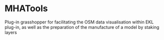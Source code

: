 # MHATools
Plug-in grasshopper for facilitating the OSM data visualisation within EKL plug-in, as well as the preparation of the manufacture of a model by staking layers
